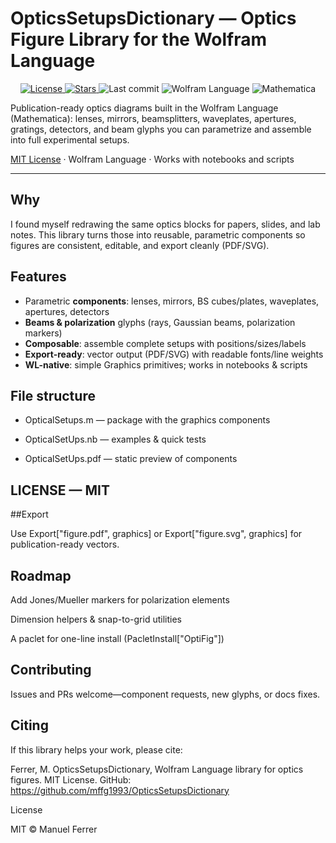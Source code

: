 # OpticsSetupsDictionary — Optics Figure Library for the Wolfram Language

<p align="center">
  <a href="https://github.com/mffg1993/OpticsSetupsDictionary/blob/main/LICENSE">
    <img alt="License" src="https://img.shields.io/github/license/mffg1993/OpticsSetupsDictionary">
  </a>
  <a href="https://github.com/mffg1993/OpticsSetupsDictionary/stargazers">
    <img alt="Stars" src="https://img.shields.io/github/stars/mffg1993/OpticsSetupsDictionary">
  </a>
  <img alt="Last commit" src="https://img.shields.io/github/last-commit/mffg1993/OpticsSetupsDictionary">
  <img alt="Wolfram Language" src="https://img.shields.io/badge/Wolfram%20Language-library-red">
  <img alt="Mathematica" src="https://img.shields.io/badge/Made%20with-Mathematica-red">
  <!-- Optional placeholders you can enable later -->
  <!-- <a href="https://github.com/mffg1993/OpticsSetupsDictionary/actions/workflows/ci.yml">
    <img alt="CI" src="https://img.shields.io/github/actions/workflow/status/mffg1993/OpticsSetupsDictionary/ci.yml?branch=main">
  </a> -->
  <!-- <a href="https://doi.org/10.xxxx/zenodo.xxxxx">
    <img alt="DOI" src="https://zenodo.org/badge/DOI/10.xxxx/zenodo.xxxxx.svg">
  </a> -->
</p>


Publication-ready optics diagrams built in the Wolfram Language (Mathematica): lenses, mirrors, beamsplitters, waveplates, apertures, gratings, detectors, and beam glyphs you can parametrize and assemble into full experimental setups.

[MIT License](LICENSE) · Wolfram Language · Works with notebooks and scripts

---

## Why
I found myself redrawing the same optics blocks for papers, slides, and lab notes. This library turns those into reusable, parametric components so figures are consistent, editable, and export cleanly (PDF/SVG).

## Features
- Parametric **components**: lenses, mirrors, BS cubes/plates, waveplates, apertures, detectors
- **Beams & polarization** glyphs (rays, Gaussian beams, polarization markers)
- **Composable**: assemble complete setups with positions/sizes/labels
- **Export-ready**: vector output (PDF/SVG) with readable fonts/line weights
- **WL-native**: simple Graphics primitives; works in notebooks & scripts

## File structure

- OpticalSetups.m — package with the graphics components

- OpticalSetUps.nb — examples & quick tests

- OpticalSetUps.pdf — static preview of components

## LICENSE — MIT

##Export

Use Export["figure.pdf", graphics] or Export["figure.svg", graphics] for publication-ready vectors.

## Roadmap

Add Jones/Mueller markers for polarization elements

Dimension helpers & snap-to-grid utilities

A paclet for one-line install (PacletInstall["OptiFig"])

## Contributing

Issues and PRs welcome—component requests, new glyphs, or docs fixes.

## Citing

If this library helps your work, please cite:

Ferrer, M. OpticsSetupsDictionary, Wolfram Language library for optics figures. MIT License. GitHub: https://github.com/mffg1993/OpticsSetupsDictionary

License

MIT © Manuel Ferrer
